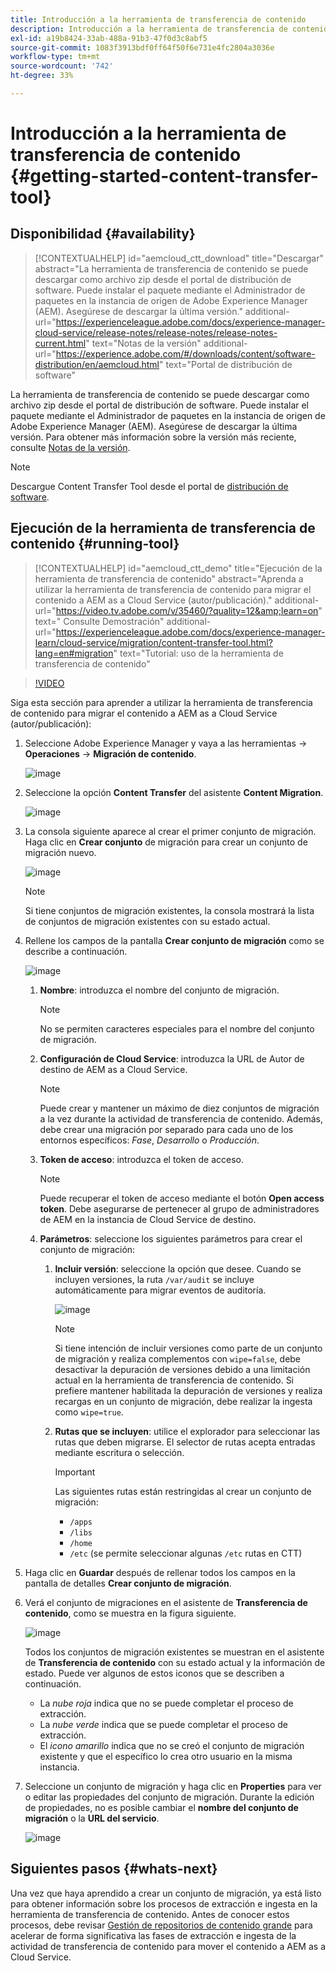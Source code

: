 ```yaml
---
title: Introducción a la herramienta de transferencia de contenido
description: Introducción a la herramienta de transferencia de contenido
exl-id: a19b8424-33ab-488a-91b3-47f0d3c8abf5
source-git-commit: 1083f3913bdf0ff64f50f6e731e4fc2804a3036e
workflow-type: tm+mt
source-wordcount: '742'
ht-degree: 33%

---
```


# Introducción a la herramienta de transferencia de contenido {#getting-started-content-transfer-tool}

## Disponibilidad {#availability}

>[!CONTEXTUALHELP]
>id="aemcloud_ctt_download"
>title="Descargar"
>abstract="La herramienta de transferencia de contenido se puede descargar como archivo zip desde el portal de distribución de software. Puede instalar el paquete mediante el Administrador de paquetes en la instancia de origen de Adobe Experience Manager (AEM). Asegúrese de descargar la última versión."
>additional-url="https://experienceleague.adobe.com/docs/experience-manager-cloud-service/release-notes/release-notes/release-notes-current.html" text="Notas de la versión"
>additional-url="https://experience.adobe.com/#/downloads/content/software-distribution/en/aemcloud.html" text="Portal de distribución de software"

La herramienta de transferencia de contenido se puede descargar como archivo zip desde el portal de distribución de software. Puede instalar el paquete mediante el Administrador de paquetes en la instancia de origen de Adobe Experience Manager (AEM). Asegúrese de descargar la última versión. Para obtener más información sobre la versión más reciente, consulte [Notas de la versión](https://experienceleague.adobe.com/docs/experience-manager-cloud-service/release-notes/release-notes/release-notes-current.html?lang=es).

>[!NOTE]
>Descargue Content Transfer Tool desde el portal de [distribución de software](https://experience.adobe.com/#/downloads/content/software-distribution/es-ES/aemcloud.html).

## Ejecución de la herramienta de transferencia de contenido {#running-tool}

>[!CONTEXTUALHELP]
>id="aemcloud_ctt_demo"
>title="Ejecución de la herramienta de transferencia de contenido"
>abstract="Aprenda a utilizar la herramienta de transferencia de contenido para migrar el contenido a AEM as a Cloud Service (autor/publicación)."
>additional-url="https://video.tv.adobe.com/v/35460/?quality=12&amp;learn=on" text=" Consulte Demostración"
>additional-url="https://experienceleague.adobe.com/docs/experience-manager-learn/cloud-service/migration/content-transfer-tool.html?lang=en#migration" text="Tutorial: uso de la herramienta de transferencia de contenido"

>[!VIDEO](https://video.tv.adobe.com/v/35460/?quality=12&learn=on)


Siga esta sección para aprender a utilizar la herramienta de transferencia de contenido para migrar el contenido a AEM as a Cloud Service (autor/publicación):

1. Seleccione Adobe Experience Manager y vaya a las herramientas -> **Operaciones** -> **Migración de contenido**.

   ![image](/help/move-to-cloud-service/content-transfer-tool/assets-ctt/ctt01.png)

1. Seleccione la opción **Content Transfer** del asistente **Content Migration**.

   ![image](/help/move-to-cloud-service/content-transfer-tool/assets-ctt/ctt02.png)


1. La consola siguiente aparece al crear el primer conjunto de migración. Haga clic en **Crear conjunto** de migración para crear un conjunto de migración nuevo.

   ![image](/help/move-to-cloud-service/content-transfer-tool/assets-ctt/ctt03.png)

   >[!NOTE]
   >Si tiene conjuntos de migración existentes, la consola mostrará la lista de conjuntos de migración existentes con su estado actual.


1. Rellene los campos de la pantalla **Crear conjunto de migración** como se describe a continuación.

   ![image](/help/move-to-cloud-service/content-transfer-tool/assets-ctt/ctt04.png)

   1. **Nombre**: introduzca el nombre del conjunto de migración.
      >[!NOTE]
      >No se permiten caracteres especiales para el nombre del conjunto de migración.

   1. **Configuración de Cloud Service**: introduzca la URL de Autor de destino de AEM as a Cloud Service.

      >[!NOTE]
      >Puede crear y mantener un máximo de diez conjuntos de migración a la vez durante la actividad de transferencia de contenido.
      >Además, debe crear una migración por separado para cada uno de los entornos específicos: *Fase*, *Desarrollo* o *Producción*.

   1. **Token de acceso**: introduzca el token de acceso.

      >[!NOTE]
      >Puede recuperar el token de acceso mediante el botón **Open access token**. Debe asegurarse de pertenecer al grupo de administradores de AEM en la instancia de Cloud Service de destino.

   1. **Parámetros**: seleccione los siguientes parámetros para crear el conjunto de migración:

      1. **Incluir versión**: seleccione la opción que desee. Cuando se incluyen versiones, la ruta `/var/audit` se incluye automáticamente para migrar eventos de auditoría.

         ![image](/help/move-to-cloud-service/content-transfer-tool/assets-ctt/ctt05.png)

         >[!NOTE]
         >Si tiene intención de incluir versiones como parte de un conjunto de migración y realiza complementos con `wipe=false`, debe desactivar la depuración de versiones debido a una limitación actual en la herramienta de transferencia de contenido. Si prefiere mantener habilitada la depuración de versiones y realiza recargas en un conjunto de migración, debe realizar la ingesta como `wipe=true`.


      1. **Rutas que se incluyen**: utilice el explorador para seleccionar las rutas que deben migrarse. El selector de rutas acepta entradas mediante escritura o selección.

         >[!IMPORTANT]
         >Las siguientes rutas están restringidas al crear un conjunto de migración:
         >* `/apps`
         >* `/libs`
         >* `/home`
         >* `/etc` (se permite seleccionar algunas  `/etc` rutas en CTT)


1. Haga clic en **Guardar** después de rellenar todos los campos en la pantalla de detalles **Crear conjunto de migración**.

1. Verá el conjunto de migraciones en el asistente de **Transferencia de contenido**, como se muestra en la figura siguiente.

   ![image](/help/move-to-cloud-service/content-transfer-tool/assets-ctt/ctt07.png)

   Todos los conjuntos de migración existentes se muestran en el asistente de **Transferencia de contenido** con su estado actual y la información de estado. Puede ver algunos de estos iconos que se describen a continuación.

   * La *nube roja* indica que no se puede completar el proceso de extracción.
   * La *nube verde* indica que se puede completar el proceso de extracción.
   * El *icono amarillo* indica que no se creó el conjunto de migración existente y que el específico lo crea otro usuario en la misma instancia.

1. Seleccione un conjunto de migración y haga clic en **Properties** para ver o editar las propiedades del conjunto de migración. Durante la edición de propiedades, no es posible cambiar el **nombre del conjunto de migración** o la **URL del servicio**.

   ![image](/help/move-to-cloud-service/content-transfer-tool/assets-ctt/ctt06.png)


## Siguientes pasos {#whats-next}

Una vez que haya aprendido a crear un conjunto de migración, ya está listo para obtener información sobre los procesos de extracción e ingesta en la herramienta de transferencia de contenido. Antes de conocer estos procesos, debe revisar [Gestión de repositorios de contenido grande](help/move-to-cloud-service/content-transfer-tool/using-content-transfer-tool/handling-large-content-repositories.md) para acelerar de forma significativa las fases de extracción e ingesta de la actividad de transferencia de contenido para mover el contenido a AEM as a Cloud Service.
